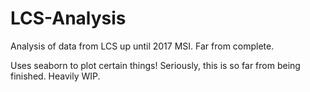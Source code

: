 # LCS-Analysis
Analysis of data from LCS up until 2017 MSI. Far from complete.

Uses seaborn to plot certain things! Seriously, this is so far from being finished. Heavily WIP.
